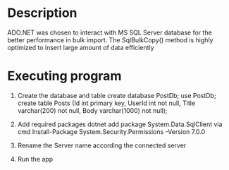 # Description

ADO.NET was chosen to interact with MS SQL Server database for the better performance in bulk import. The SqlBulkCopy() method is highly optimized to insert large amount of data efficiently

# Executing program

1. Create the database and table
   create database PostDb;
   use PostDb;
   create table Posts (Id int primary key, UserId int not null, Title varchar(200) not null, Body varchar(1000) not null);

2. Add required packages
   dotnet add package System.Data.SqlClient via cmd
   Install-Package System.Security.Permissions -Version 7.0.0

3. Rename the Server name according the connected server

4. Run the app
